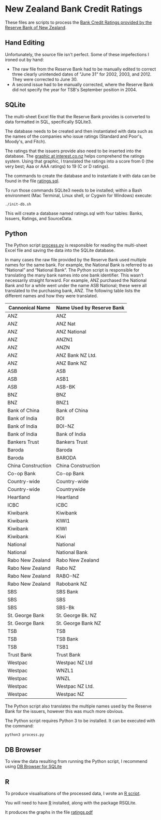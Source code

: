# New Zealand Bank Credit Ratings

These files are scripts to process the [Bank Credit Ratings provided by the Reserve Bank of New Zealand](https://www.rbnz.govt.nz/statistics/g1).


## Hand Editing

Unfortunately, the source file isn't perfect.  Some of these impefections I ironed out by hand:

 * The raw file from the Reserve Bank had to be manually edited to correct three clearly unintended dates of "June 31" for 2002, 2003, and 2012.  They were corrected to June 30.                                                                                                                  
 * A second issue had to be manually corrected, where the Reserve Bank did not specify the year for TSB's September position in 2004.


## SQLite

The multi-sheet Excel file that the Reserve Bank provides is converted to data formatted in SQL, specifically SQLite3.  

The database needs to be created and then instantiated with data such as the names of the companies who issue ratings (Standard and Poor's, Moody's, and Fitch).  

The ratings that the issuers provide also need to be inserted into the database.  The [graphic at interest.co.nz](https://www.interest.co.nz/credit-ratings-explained) helps comprehend the ratings system.  Using that graphic, I translated the ratings into a score from 0 (the very best; Aaa or AAA ratings) to 19 (C or D ratings).

The commands to create the database and to instantiate it with data can be found in the file [ratings.sql](ratings.sql).

To run those commands SQLite3 needs to be installed; within a Bash environment (Mac Terminal, Linux shell, or Cygwin for Windows) execute:

`./init-db.sh`
 
This will create a database named ratings.sql with four tables: Banks, Issuers, Ratings, and SourceData.


## Python
 
The Python script [process.py](process.py) is responsible for reading the multi-sheet Excel file and saving the data into the SQLite database.

In many cases the raw file provided by the Reserve Bank used multiple names for the same bank.  For example, the National Bank is referred to as “National” and “National Bank”.  The Python script is responsible for translating the many bank names into one bank identifier.  This wasn't necessarily straight forward.  For example, ANZ purchased the National Bank and for a while went under the name ASB National; these were all translated to the purchasing bank, ANZ.  The following table lists the different names and how they were translated.

Cannonical Name | Name Used by Reserve Bank
--------------- | -------------------------
ANZ|ANZ
ANZ|ANZ Nat
ANZ|ANZ National
ANZ|ANZN1
ANZ|ANZN
ANZ|ANZ Bank NZ Ltd.
ANZ|ANZ Bank NZ
ASB|ASB
ASB|ASB1
ASB|ASB-BK
BNZ|BNZ
BNZ|BNZ1
Bank of China|Bank of China
Bank of India|BOI
Bank of India|BOI-NZ
Bank of India|Bank of India
Bankers Trust|Bankers Trust
Baroda|Baroda
Baroda|BARODA
China Construction|China Construction
Co-op Bank|Co-op Bank
Country-wide|Country-wide
Country-wide|Countrywide
Heartland|Heartland
ICBC|ICBC
Kiwibank|Kiwibank
Kiwibank|KIWI1
Kiwibank|KIWI
Kiwibank|Kiwi
National|National
National|National Bank
Rabo New Zealand|Rabo New Zealand
Rabo New Zealand|Rabo NZ
Rabo New Zealand|RABO-NZ
Rabo New Zealand|Rabobank NZ
SBS|SBS Bank
SBS|SBS
SBS|SBS-Bk
St. George Bank|St. George Bk. NZ
St. George Bank|St. George Bank NZ
TSB|TSB
TSB|TSB Bank
TSB|TSB1
Trust Bank|Trust Bank
Westpac|Westpac NZ Ltd
Westpac|WNZL1
Westpac|WNZL
Westpac|Westpac NZ Ltd.
Westpac|Westpac NZ

The Python script also translates the multiple names used by the Reserve Bank for the issuers, however this was much more obvious.

The Python script requires Python 3 to be installed.  It can be executed with the command:

`python3 process.py`


## DB Browser

To view the data resulting from running the Python script, I recommend using [DB Browser for SQLite](http://sqlitebrowser.org/)


## R

To produce visualisations of the processed data, I wrote an [R script](ratings.R).

You will need to have [R](https://www.r-project.org/) installed, along with the package RSQLite.
 
It produces the graphs in the file [ratings.pdf](ratings.pdf)
